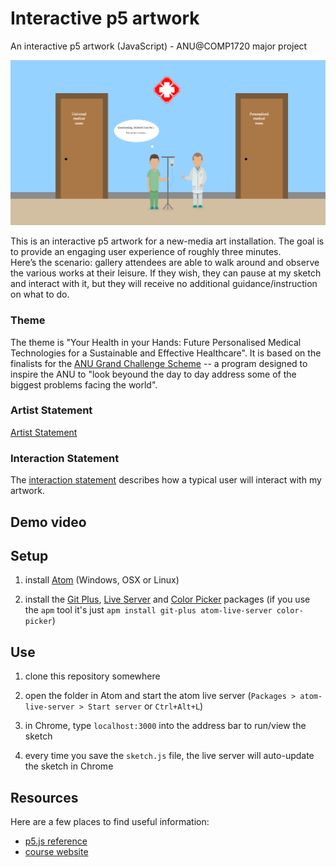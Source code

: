 # Interactive p5 artwork
An interactive p5 artwork (JavaScript) - ANU@COMP1720 major project

![image](thumbnail.png)

This is an interactive p5 artwork for a new-media art installation. The goal is to provide an engaging user experience of roughly three minutes.<br/>
Here’s the scenario: gallery attendees are able to walk around and observe the various works at their leisure. If they wish, they can pause at my sketch and interact with it, but they will receive no additional guidance/instruction on what to do.

### Theme ###

The theme is "Your Health in your Hands: Future Personalised Medical Technologies for a Sustainable and Effective Healthcare". It is based on the finalists for the [ANU Grand Challenge Scheme](https://www.anu.edu.au/news/all-news/vcs-update-anu-grand-challenges-scheme) -- a program designed to inspire the ANU to "look beyound the day to day address some of the biggest problems facing the world".


### Artist Statement ###
[Artist Statement](artist-statement.md)


### Interaction Statement ###
The [interaction statement](https://github.com/Chan-Xu/Interaction-Artwork/blob/master/interaction-statement.md) describes how a typical user will interact with my artwork.

## Demo video ##


## Setup

1. install [Atom](https://atom.io/) (Windows, OSX or Linux)

2. install
   the
   [Git Plus](https://atom.io/packages/git-plus),
   [Live Server](https://atom.io/packages/atom-live-server)
   and [Color Picker](https://atom.io/packages/color-picker) packages (if you
   use the `apm` tool it's just `apm install git-plus atom-live-server color-picker`)

## Use

1. clone this repository somewhere

2. open the folder in Atom and start the atom live server (`Packages >
   atom-live-server > Start server` or `Ctrl+Alt+L`)

3. in Chrome, type `localhost:3000` into the address bar to run/view the sketch

4. every time you save the `sketch.js` file, the live server will auto-update
   the sketch in Chrome


## Resources

Here are a few places to find useful information:

- [p5.js reference](https://p5js.org/reference/)
- [course website](https://cs.anu.edu.au/courses/comp1720/)
